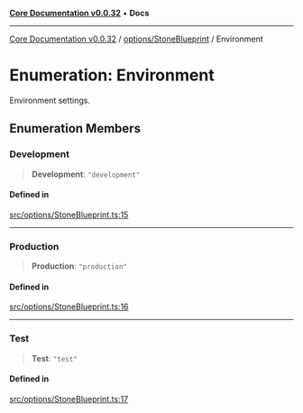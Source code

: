 [**Core Documentation v0.0.32**](../../../README.md) • **Docs**

***

[Core Documentation v0.0.32](../../../modules.md) / [options/StoneBlueprint](../README.md) / Environment

# Enumeration: Environment

Environment settings.

## Enumeration Members

### Development

> **Development**: `"development"`

#### Defined in

[src/options/StoneBlueprint.ts:15](https://github.com/stonemjs/core/blob/59c27bdae04e7adc72d7c3e25cee704d5e04ce0c/src/options/StoneBlueprint.ts#L15)

***

### Production

> **Production**: `"production"`

#### Defined in

[src/options/StoneBlueprint.ts:16](https://github.com/stonemjs/core/blob/59c27bdae04e7adc72d7c3e25cee704d5e04ce0c/src/options/StoneBlueprint.ts#L16)

***

### Test

> **Test**: `"test"`

#### Defined in

[src/options/StoneBlueprint.ts:17](https://github.com/stonemjs/core/blob/59c27bdae04e7adc72d7c3e25cee704d5e04ce0c/src/options/StoneBlueprint.ts#L17)
